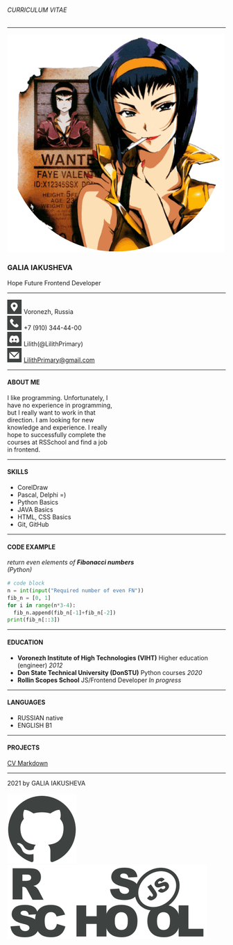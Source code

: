 ###### CURRICULUM VITAE
---
![photo](assets/img/photo.png)

### GALIA IAKUSHEVA
Hope Future Frontend Developer

---

  ![locationicon](assets/svg/ilocationCV.svg) Voronezh, Russia\
  ![phoneicon](assets/svg/iphoneCV.svg) +7 (910) 344-44-00\
  ![discordicon](assets/svg/idiscordCV.svg) Lilith(@LilithPrimary)\
  ![emailicon](assets/svg/iemailCV.svg) LilithPrimary@gmail.com

---

#### ABOUT ME

I like programming. Unfortunately, I\
have no experience in programming,\
but I really want to work in that\
direction. I am looking for new\
knowledge and experience. I really\
hope to successfully complete the\
courses at RSSchool and find a job\
in frontend.

---

#### SKILLS

- CorelDraw
- Pascal, Delphi =)
- Python Basics
- JAVA Basics
- HTML, CSS Basics
- Git, GitHub

---

#### CODE EXAMPLE

*return even elements of **Fibonacci numbers**\
(Python)*

```python
# code block
n = int(input("Required number of even FN"))
fib_n = [0, 1]
for i in range(n*3-4):
  fib_n.append(fib_n[-1]+fib_n[-2])
print(fib_n[::3])
```
***
#### EDUCATION

- **Voronezh Institute of High Technologies (VIHT)** Higher education (engineer) *2012*
- **Don State Technical University (DonSTU)** Python courses *2020*
- **Rollin Scopes School** JS/Frontend Developer *In progress*

---

#### LANGUAGES

- RUSSIAN native
- ENGLISH B1

---

#### PROJECTS

[CV Markdown](https://github.com/LilithPrimary/rsschool-cv)

---

2021 by GALIA IAKUSHEVA\
\
[![GitHub](assets/svg/igithub.svg)](https://github.com/LilithPrimary)
[![RSSchool](assets/svg/irs.svg)](https://app.rs.school/)